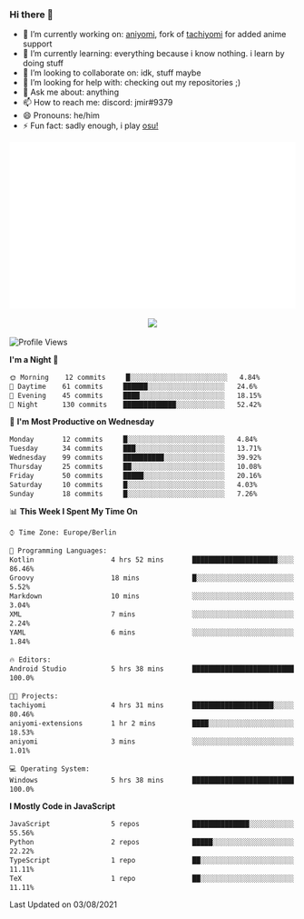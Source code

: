 ### Hi there 👋



<!--
**jmir1/jmir1** is a ✨ _special_ ✨ repository because its `README.md` (this file) appears on your GitHub profile.

Here are some ideas to get you started:
-->
- 🔭 I’m currently working on: [aniyomi](https://github.com/jmir1/aniyomi), fork of [tachiyomi](https://github.com/tachiyomiorg/tachiyomi) for added anime support
- 🌱 I’m currently learning: everything because i know nothing. i learn by doing stuff
- 👯 I’m looking to collaborate on: idk, stuff maybe
- 🤔 I’m looking for help with: checking out my repositories ;)
- 💬 Ask me about: anything
- 📫 How to reach me: discord: jmir#9379
- 😄 Pronouns: he/him
- ⚡ Fun fact: sadly enough, i play [osu!](https://osu.ppy.sh/users/18018426)  
<div>
	<p align="center">
		<a href="https://github.com/jmir1?tab=repositories" target="_blank" rel="noopener"><img src="https://github.com/jmir1/github-stats/blob/master/generated/overview.svg"></a>
	</p>
	<p align="center">
		<a href="https://github.com/search?o=desc&q=author%3Ajmir1&s=committer-date&type=Commits" target="_blank" rel="noopener"><img src="https://github-readme-streak-stats.herokuapp.com/?user=jmir1"></a>
	</p>
</div>

<!--START_SECTION:waka-->
![Profile Views](http://img.shields.io/badge/Profile%20Views-1-blue)

**I'm a Night 🦉** 

```text
🌞 Morning    12 commits     █░░░░░░░░░░░░░░░░░░░░░░░░   4.84% 
🌆 Daytime    61 commits     ██████░░░░░░░░░░░░░░░░░░░   24.6% 
🌃 Evening    45 commits     ████░░░░░░░░░░░░░░░░░░░░░   18.15% 
🌙 Night      130 commits    █████████████░░░░░░░░░░░░   52.42%

```
📅 **I'm Most Productive on Wednesday** 

```text
Monday       12 commits     █░░░░░░░░░░░░░░░░░░░░░░░░   4.84% 
Tuesday      34 commits     ███░░░░░░░░░░░░░░░░░░░░░░   13.71% 
Wednesday    99 commits     ██████████░░░░░░░░░░░░░░░   39.92% 
Thursday     25 commits     ██░░░░░░░░░░░░░░░░░░░░░░░   10.08% 
Friday       50 commits     █████░░░░░░░░░░░░░░░░░░░░   20.16% 
Saturday     10 commits     █░░░░░░░░░░░░░░░░░░░░░░░░   4.03% 
Sunday       18 commits     █░░░░░░░░░░░░░░░░░░░░░░░░   7.26%

```


📊 **This Week I Spent My Time On** 

```text
⌚︎ Time Zone: Europe/Berlin

💬 Programming Languages: 
Kotlin                   4 hrs 52 mins       █████████████████████░░░░   86.46% 
Groovy                   18 mins             █░░░░░░░░░░░░░░░░░░░░░░░░   5.52% 
Markdown                 10 mins             ░░░░░░░░░░░░░░░░░░░░░░░░░   3.04% 
XML                      7 mins              ░░░░░░░░░░░░░░░░░░░░░░░░░   2.24% 
YAML                     6 mins              ░░░░░░░░░░░░░░░░░░░░░░░░░   1.84%

🔥 Editors: 
Android Studio           5 hrs 38 mins       █████████████████████████   100.0%

🐱‍💻 Projects: 
tachiyomi                4 hrs 31 mins       ████████████████████░░░░░   80.46% 
aniyomi-extensions       1 hr 2 mins         ████░░░░░░░░░░░░░░░░░░░░░   18.53% 
aniyomi                  3 mins              ░░░░░░░░░░░░░░░░░░░░░░░░░   1.01%

💻 Operating System: 
Windows                  5 hrs 38 mins       █████████████████████████   100.0%

```

**I Mostly Code in JavaScript** 

```text
JavaScript               5 repos             ██████████████░░░░░░░░░░░   55.56% 
Python                   2 repos             █████░░░░░░░░░░░░░░░░░░░░   22.22% 
TypeScript               1 repo              ██░░░░░░░░░░░░░░░░░░░░░░░   11.11% 
TeX                      1 repo              ██░░░░░░░░░░░░░░░░░░░░░░░   11.11%

```



 Last Updated on 03/08/2021
<!--END_SECTION:waka-->

